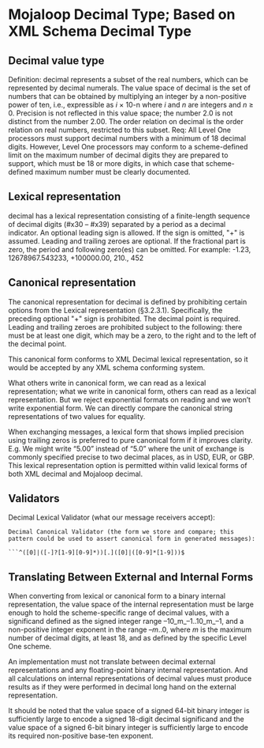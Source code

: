 # Mojaloop Decimal Type; Based on XML Schema Decimal Type

## Decimal value type

Definition: decimal represents a subset of the real numbers, which can be represented by decimal numerals. The value space of decimal is the set of numbers that can be obtained by multiplying an integer by a non-positive power of ten, i.e., expressible as _i_ × 10-n where _i_ and _n_ are integers and _n_ ≥ 0. Precision is not reflected in this value space; the number 2.0 is not distinct from the number 2.00. The order relation on decimal is the order relation on real numbers, restricted to this subset. Req: All Level One processors must support decimal numbers with a minimum of 18 decimal digits. However, Level One processors may conform to a scheme-defined limit on the maximum number of decimal digits they are prepared to support, which must be 18 or more digits, in which case that scheme-defined maximum number must be clearly documented.

## Lexical representation

decimal has a lexical representation consisting of a finite-length sequence of decimal digits \(\#x30 – \#x39\) separated by a period as a decimal indicator. An optional leading sign is allowed. If the sign is omitted, "+" is assumed. Leading and trailing zeroes are optional. If the fractional part is zero, the period and following zero\(es\) can be omitted. For example: -1.23, 12678967.543233, +100000.00, 210., 452

## Canonical representation

The canonical representation for decimal is defined by prohibiting certain options from the Lexical representation \(§3.2.3.1\). Specifically, the preceding optional "+" sign is prohibited. The decimal point is required. Leading and trailing zeroes are prohibited subject to the following: there must be at least one digit, which may be a zero, to the right and to the left of the decimal point.

This canonical form conforms to XML Decimal lexical representation, so it would be accepted by any XML schema conforming system.

What others write in canonical form, we can read as a lexical representation; what we write in canonical form, others can read as a lexical representation. But we reject exponential formats on reading and we won’t write exponential form. We can directly compare the canonical string representations of two values for equality.

When exchanging messages, a lexical form that shows implied precision using trailing zeros is preferred to pure canonical form if it improves clarity. E.g. We might write “5.00” instead of “5.0” where the unit of exchange is commonly specified precise to two decimal places, as in USD, EUR, or GBP. This lexical representation option is permitted within valid lexical forms of both XML decimal and Mojaloop decimal.

## Validators

Decimal Lexical Validator \(what our message receivers accept\):

```text
Decimal Canonical Validator (the form we store and compare; this pattern could be used to assert canonical form in generated messages):

```^([0]|([-]?[1-9][0-9]*))[.]([0]|([0-9]*[1-9]))$
```

## Translating Between External and Internal Forms

When converting from lexical or canonical form to a binary internal representation, the value space of the internal representation must be large enough to hold the scheme-specific range of decimal values, with a significand defined as the signed integer range –10_m_–1..10_m_–1, and a non-positive integer exponent in the range –_m_..0, where _m_ is the maximum number of decimal digits, at least 18, and as defined by the specific Level One scheme.

An implementation must not translate between decimal external representations and any floating-point binary internal representation. And all calculations on internal representations of decimal values must produce results as if they were performed in decimal long hand on the external representation.

It should be noted that the value space of a signed 64-bit binary integer is sufficiently large to encode a signed 18-digit decimal significand and the value space of a signed 6-bit binary integer is sufficiently large to encode its required non-positive base-ten exponent.

